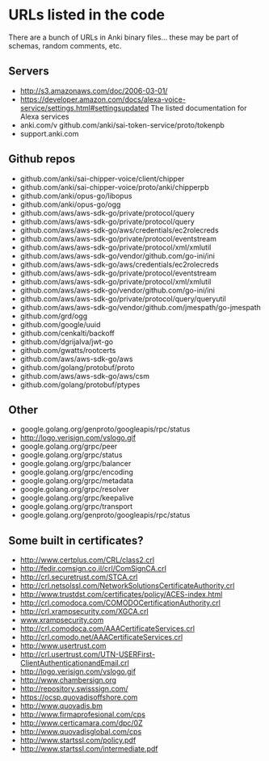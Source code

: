 # URLs listed in the code
There are a bunch of URLs in Anki binary files…  these may be part of schemas, random comments, etc.

## Servers
- http://s3.amazonaws.com/doc/2006-03-01/
- https://developer.amazon.com/docs/alexa-voice-service/settings.html#settingsupdated	The listed documentation for Alexa services
- anki.com/v github.com/anki/sai-token-service/proto/tokenpb
- support.anki.com

## Github repos

- github.com/anki/sai-chipper-voice/client/chipper
- github.com/anki/sai-chipper-voice/proto/anki/chipperpb
- github.com/anki/opus-go/libopus
- github.com/anki/opus-go/ogg
- github.com/aws/aws-sdk-go/private/protocol/query
- github.com/aws/aws-sdk-go/private/protocol/query
- github.com/aws/aws-sdk-go/aws/credentials/ec2rolecreds
- github.com/aws/aws-sdk-go/private/protocol/eventstream
- github.com/aws/aws-sdk-go/private/protocol/xml/xmlutil
- github.com/aws/aws-sdk-go/vendor/github.com/go-ini/ini
- github.com/aws/aws-sdk-go/aws/credentials/ec2rolecreds
- github.com/aws/aws-sdk-go/private/protocol/eventstream
- github.com/aws/aws-sdk-go/private/protocol/xml/xmlutil
- github.com/aws/aws-sdk-go/vendor/github.com/go-ini/ini
- github.com/aws/aws-sdk-go/private/protocol/query/queryutil
- github.com/aws/aws-sdk-go/vendor/github.com/jmespath/go-jmespath
- github.com/grd/ogg
- github.com/google/uuid
- github.com/cenkalti/backoff
- github.com/dgrijalva/jwt-go
- github.com/gwatts/rootcerts
- github.com/aws/aws-sdk-go/aws
- github.com/golang/protobuf/proto
- github.com/aws/aws-sdk-go/aws/csm
- github.com/golang/protobuf/ptypes

## Other
- google.golang.org/genproto/googleapis/rpc/status
- http://logo.verisign.com/vslogo.gif
- google.golang.org/grpc/peer
- google.golang.org/grpc/status
- google.golang.org/grpc/balancer
- google.golang.org/grpc/encoding
- google.golang.org/grpc/metadata
- google.golang.org/grpc/resolver
- google.golang.org/grpc/keepalive
- google.golang.org/grpc/transport
- google.golang.org/genproto/googleapis/rpc/status

## Some built in certificates?
- http://www.certplus.com/CRL/class2.crl
- http://fedir.comsign.co.il/crl/ComSignCA.crl
- http://crl.securetrust.com/STCA.crl
- http://crl.netsolssl.com/NetworkSolutionsCertificateAuthority.crl
- http://www.trustdst.com/certificates/policy/ACES-index.html
- http://crl.comodoca.com/COMODOCertificationAuthority.crl
- http://crl.xrampsecurity.com/XGCA.crl
- www.xrampsecurity.com
- http://crl.comodoca.com/AAACertificateServices.crl
- http://crl.comodo.net/AAACertificateServices.crl
- http://www.usertrust.com
- http://crl.usertrust.com/UTN-USERFirst-ClientAuthenticationandEmail.crl
- http://logo.verisign.com/vslogo.gif
- http://www.chambersign.org
- http://repository.swisssign.com/
- https://ocsp.quovadisoffshore.com
- http://www.quovadis.bm
- http://www.firmaprofesional.com/cps
- http://www.certicamara.com/dpc/0Z
- http://www.quovadisglobal.com/cps
- http://www.startssl.com/policy.pdf
- http://www.startssl.com/intermediate.pdf
